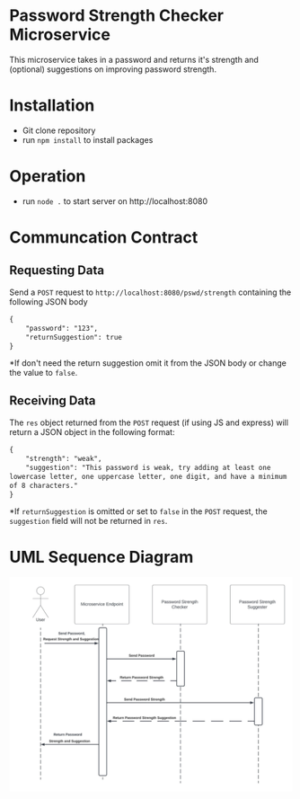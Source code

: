 # Password Strength Checker Microservice
This microservice takes in a password and returns it's strength and (optional) suggestions on improving password strength.

# Installation
- Git clone repository 
- run `npm install` to install packages

# Operation
- run `node .` to start server on http://localhost:8080

# Communcation Contract

## Requesting Data

Send a `POST` request to `http://localhost:8080/pswd/strength` containing the following JSON body

```
{
    "password": "123",
    "returnSuggestion": true
}
```
*If don't need the return suggestion omit it from the JSON body or change the value to `false`.

## Receiving Data
The `res` object returned from the `POST` request (if using JS and express) will return a JSON object in the following format:

```
{
    "strength": "weak",
    "suggestion": "This password is weak, try adding at least one lowercase letter, one uppercase letter, one digit, and have a minimum of 8 characters."
}
```
*If `returnSuggestion` is omitted or set to `false` in the `POST` request, the `suggestion` field will not be returned in `res`.

# UML Sequence Diagram

![Image Description](./microservice_uml.jpeg)
